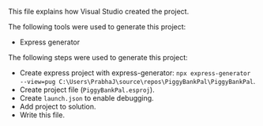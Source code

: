 This file explains how Visual Studio created the project.

The following tools were used to generate this project:
- Express generator

The following steps were used to generate this project:
- Create express project with express-generator: `npx express-generator --view=pug C:\Users\PrabhaJ\source\repos\PiggyBankPal\PiggyBankPal`.
- Create project file (`PiggyBankPal.esproj`).
- Create `launch.json` to enable debugging.
- Add project to solution.
- Write this file.
